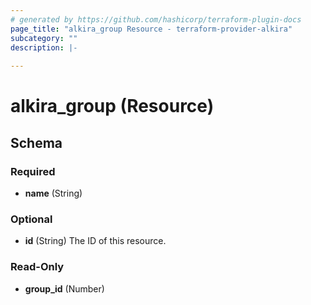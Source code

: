 ```yaml
---
# generated by https://github.com/hashicorp/terraform-plugin-docs
page_title: "alkira_group Resource - terraform-provider-alkira"
subcategory: ""
description: |-
  
---
```


# alkira_group (Resource)





<!-- schema generated by tfplugindocs -->
## Schema

### Required

- **name** (String)

### Optional

- **id** (String) The ID of this resource.

### Read-Only

- **group_id** (Number)



